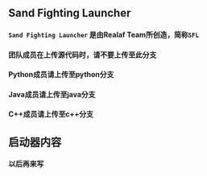 ## Sand Fighting Launcher
#### `Sand Fighting Launcher` 是由Realaf Team所创造，简称`SFL`
#### 团队成员在上传源代码时，请不要上传至此分支
#### Python成员请上传至python分支
#### Java成员请上传至java分支
#### C++成员请上传至c++分支

## 启动器内容
#### 以后再来写
